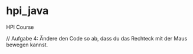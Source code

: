 # hpi_java
HPI Course

// Aufgabe 4: Ändere den Code so ab, dass du das Rechteck mit der Maus bewegen kannst.

